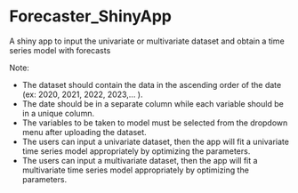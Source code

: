# Forecaster_ShinyApp
A shiny app to input the univariate or multivariate dataset and obtain a time series model with forecasts

Note: 
* The dataset should contain the data in the ascending order of the date (ex: 2020, 2021, 2022, 2023,... ).
* The date should be in a separate column while each variable should be in a unique column.
* The variables to be taken to model must be selected from the dropdown menu after uploading the dataset.
* The users can input a univariate dataset, then the app will fit a univariate time series model appropriately by optimizing the parameters.
* The users can input a multivariate dataset, then the app will fit a multivariate time series model appropriately by optimizing the parameters.
